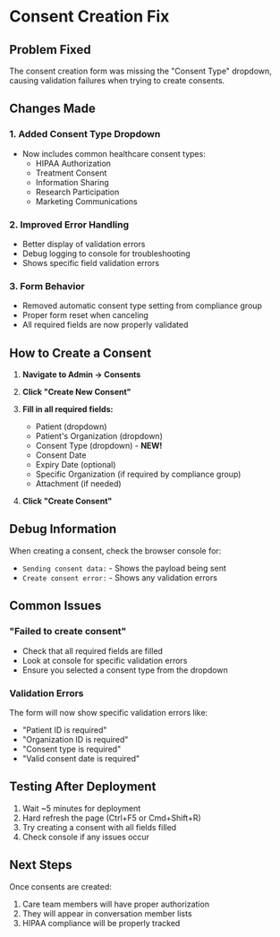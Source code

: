 # Consent Creation Fix

## Problem Fixed
The consent creation form was missing the "Consent Type" dropdown, causing validation failures when trying to create consents.

## Changes Made

### 1. Added Consent Type Dropdown
- Now includes common healthcare consent types:
  - HIPAA Authorization
  - Treatment Consent  
  - Information Sharing
  - Research Participation
  - Marketing Communications

### 2. Improved Error Handling
- Better display of validation errors
- Debug logging to console for troubleshooting
- Shows specific field validation errors

### 3. Form Behavior
- Removed automatic consent type setting from compliance group
- Proper form reset when canceling
- All required fields are now properly validated

## How to Create a Consent

1. **Navigate to Admin → Consents**
2. **Click "Create New Consent"**
3. **Fill in all required fields:**
   - Patient (dropdown)
   - Patient's Organization (dropdown)
   - Consent Type (dropdown) - **NEW!**
   - Consent Date
   - Expiry Date (optional)
   - Specific Organization (if required by compliance group)
   - Attachment (if needed)

4. **Click "Create Consent"**

## Debug Information

When creating a consent, check the browser console for:
- `Sending consent data:` - Shows the payload being sent
- `Create consent error:` - Shows any validation errors

## Common Issues

### "Failed to create consent"
- Check that all required fields are filled
- Look at console for specific validation errors
- Ensure you selected a consent type from the dropdown

### Validation Errors
The form will now show specific validation errors like:
- "Patient ID is required"
- "Organization ID is required"
- "Consent type is required"
- "Valid consent date is required"

## Testing After Deployment

1. Wait ~5 minutes for deployment
2. Hard refresh the page (Ctrl+F5 or Cmd+Shift+R)
3. Try creating a consent with all fields filled
4. Check console if any issues occur

## Next Steps

Once consents are created:
1. Care team members will have proper authorization
2. They will appear in conversation member lists
3. HIPAA compliance will be properly tracked
